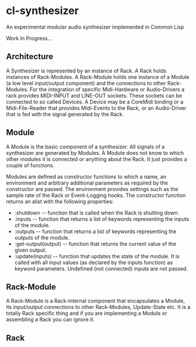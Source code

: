# cl-synthesizer
An experimental modular audio synthesizer implemented in Common Lisp

Work In Progress...

## Architecture

A Synthesizer is represented by an instance of Rack. A Rack holds instances of Rack-Modules. A Rack-Module
holds one instance of a Module (a low level input/output component) and the connections to other Rack-Modules. 
For the integration of specific Midi-Hardware or Audio-Drivers a rack provides MIDI-INPUT and LINE-OUT sockets.
These sockets can be connected to so called Devices. A Device may be a CoreMidi binding or a Midi-File-Reader 
that provides Midi-Events to the Rack, or an Audio-Driver that is fed with the signal generated by the Rack.

## Module

A Module is the basic component of a synthesizer. All signals of a synthesizer are generated by Modules. A Module
does not know to which other modules it is connected or anything about the Rack. It just provides a couple of functions.

Modules are defined as constructor functions to which a name, an environment and arbitrary additional parameters as required 
by the constructor are passed. The environment provides settings such as the sample rate of the Rack or Event-Logging hooks.
The constructor function returns an alist with the following properties:

- :shutdown -- function that is called when the Rack is shutting down.
- :inputs -- function that returns a list of keywords representing the inputs of the module. 
- :outputs -- function that returns a list of keywords representing the outputs of the module. 
- :get-output(output) -- function that returns the current value of the given output.
- :update(inputs) -- function that updates the state of the module. It is called with all input values (as declared by the inputs function) as keyword parameters. Undefined (not connected) inputs are not passed.

## Rack-Module

A Rack-Module is a Rack-internal component that encapsulates a Module, its input/output connections to other Rack-Modules, 
Update-State etc. It is a totally Rack specific thing and if you are implementing a Module or assembling a Rack
you can ignore it.   

## Rack

